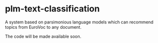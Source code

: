 plm-text-classification
=======================
A system based on parsimonious language models which can recommend topics from EuroVoc to any document.

The code will be made available soon.
